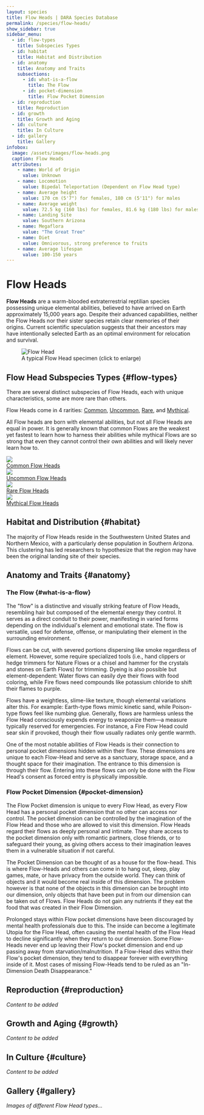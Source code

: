 ```yaml
---
layout: species
title: Flow Heads | DARA Species Database
permalink: /species/flow-heads/
show_sidebar: true
sidebar_menu:
  - id: flow-types
    title: Subspecies Types
  - id: habitat
    title: Habitat and Distribution
  - id: anatomy
    title: Anatomy and Traits
    subsections:
      - id: what-is-a-flow
        title: The Flow
      - id: pocket-dimension
        title: Flow Pocket Dimension
  - id: reproduction
    title: Reproduction
  - id: growth
    title: Growth and Aging
  - id: culture
    title: In Culture
  - id: gallery
    title: Gallery
infobox:
  image: /assets/images/flow-heads.png
  caption: Flow Heads
  attributes:
    - name: World of Origin
      value: Unknown
    - name: Locomotion
      value: Bipedal Teleportation (Dependent on Flow Head type)
    - name: Average height
      value: 170 cm (5'7") for females, 180 cm (5'11") for males
    - name: Average weight
      value: 72.5 kg (160 lbs) for females, 81.6 kg (180 lbs) for males
    - name: Landing Site
      value: Southern Arizona
    - name: Megaflora
      value: "The Great Tree"
    - name: Diet
      value: Omnivorous, strong preference to fruits
    - name: Average lifespan
      value: 100-150 years
---
```


# Flow Heads

**Flow Heads** are a warm-blooded extraterrestrial reptilian species possessing unique elemental abilities, believed to have arrived on Earth approximately 15,000 years ago. Despite their advanced capabilities, neither the Flow Heads nor their sister species retain clear memories of their origins. Current scientific speculation suggests that their ancestors may have intentionally selected Earth as an optimal environment for relocation and survival.

<div class="species-image">
  <figure>
    <img src="{{ '/assets/images/flow-heads.png' | relative_url }}" 
         alt="Flow Head" 
         class="thumbnail" 
         onclick="openLightbox(this.src, this.alt)">
    <figcaption>A typical Flow Head specimen (click to enlarge)</figcaption>
  </figure>
</div>

## Flow Head Subspecies Types {#flow-types}

There are several distinct subspecies of Flow Heads, each with unique characteristics, some are more rare than others.

Flow Heads come in 4 rarities: [Common](#common-flow), [Uncommon](#uncommon-flow), [Rare](#rare-flow), and [Mythical](#mythical-flow).

All Flow heads are born with elemental abilities, but not all Flow Heads are equal in power. It is generally known that common Flows are the weakest yet fastest to learn how to harness their abilities while mythical Flows are so strong that even they cannot control their own abilities and will likely never learn how to.

<div class="category-grid">
  <a href="{{ '/species/flow-heads/common/' | relative_url }}" class="category-item">
    <img src="{{ '/assets/images/common-flow-heads.png' | relative_url }}" class="category-image">
    <div class="category-title">Common Flow Heads</div>
  </a>
  
  <a href="{{ '/species/flow-heads/uncommon/' | relative_url }}" class="category-item">
    <img src="{{ '/assets/images/uncommon-flow-heads.png' | relative_url }}" class="category-image">
    <div class="category-title">Uncommon Flow Heads</div>
  </a>
  
  <a href="{{ '/species/flow-heads/rare/' | relative_url }}" class="category-item">
    <img src="{{ '/assets/images/rare-flow-heads.png' | relative_url }}" class="category-image">
    <div class="category-title">Rare Flow Heads</div>
  </a>
  
  <a href="{{ '/species/flow-heads/mythical/' | relative_url }}" class="category-item">
    <img src="{{ '/assets/images/mythical-flow-heads.png' | relative_url }}" class="category-image">
    <div class="category-title">Mythical Flow Heads</div>
  </a>
</div>

## Habitat and Distribution {#habitat}

The majority of Flow Heads reside in the Southwestern United States and Northern Mexico, with a particularly dense population in Southern Arizona. This clustering has led researchers to hypothesize that the region may have been the original landing site of their species.

## Anatomy and Traits {#anatomy}

### The Flow {#what-is-a-flow}

The "flow" is a distinctive and visually striking feature of Flow Heads, resembling hair but composed of the elemental energy they control. It serves as a direct conduit to their power, manifesting in varied forms depending on the individual's element and emotional state. The flow is versatile, used for defense, offense, or manipulating their element in the surrounding environment.

Flows can be cut, with severed portions dispersing like smoke regardless of element. However, some require specialized tools (i.e., hand clippers or hedge trimmers for Nature Flows or a chisel and hammer for the crystals and stones on Earth Flows) for trimming. Dyeing is also possible but element-dependent: Water flows can easily dye their flows with food coloring, while Fire flows need compounds like potassium chloride to shift their flames to purple.

Flows have a weightless, slime-like texture, though elemental variations alter this. For example: Earth-type flows mimic kinetic sand, while Poison-type flows feel like numbing glue. Generally, flows are harmless unless the Flow Head consciously expends energy to weaponize them—a measure typically reserved for emergencies. For instance, a Fire Flow Head could sear skin if provoked, though their flow usually radiates only gentle warmth.

One of the most notable abilities of Flow Heads is their connection to personal pocket dimensions hidden within their flow. These dimensions are unique to each Flow-Head and serve as a sanctuary, storage space, and a thought space for their imagination. The entrance to this dimension is through their flow. Entering into these flows can only be done with the Flow Head's consent as forced entry is physically impossible.

### Flow Pocket Dimension {#pocket-dimension}

The Flow Pocket dimension is unique to every Flow Head, as every Flow Head has a personal pocket dimension that no other can access nor control. The pocket dimension can be controlled by the imagination of the Flow Head and those who are allowed to visit this dimension. Flow Heads regard their flows as deeply personal and intimate. They share access to the pocket dimension only with romantic partners, close friends, or to safeguard their young, as giving others access to their imagination leaves them in a vulnerable situation if not careful.

The Pocket Dimension can be thought of as a house for the flow-head. This is where Flow-Heads and others can come in to hang out, sleep, play games, mate, or have privacy from the outside world. They can think of objects and it would become real inside of this dimension. The problem however is that none of the objects in this dimension can be brought into our dimension, only objects that have been put in from our dimension can be taken out of Flows. Flow Heads do not gain any nutrients if they eat the food that was created in their Flow Dimension.

Prolonged stays within Flow pocket dimensions have been discouraged by mental health professionals due to this. The inside can become a legitimate Utopia for the Flow Head, often causing the mental health of the Flow Head to decline significantly when they return to our dimension. Some Flow-Heads never end up leaving their Flow's pocket dimension and end up passing away from starvation/malnutrition. If a Flow-Head dies within their Flow's pocket dimension, they tend to disappear forever with everything inside of it. Most cases of missing Flow-Heads tend to be ruled as an "In-Dimension Death Disappearance."

## Reproduction {#reproduction}

*Content to be added*

## Growth and Aging {#growth}

*Content to be added*

## In Culture {#culture}

*Content to be added*

## Gallery {#gallery}

*Images of different Flow Head types...*